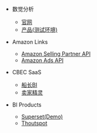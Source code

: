 <!-- _navbar.md -->

* 数觉分析
    * [官网](https://datawake.ai)
    * [产品(测试环境)](http://test.bi.datawake.cn/)

* Amazon Links
  * [Amazon Selling Partner API](https://developer-docs.amazon.com/sp-api)
  * [Amazon Ads API](https://advertising.amazon.com/API/docs/en-us/guides/onboarding/overview)

* CBEC SaaS
    * [船长BI](https://www.captainbi.com/)
    * [卖家精灵](https://www.sellersprite.com/cn/) 

* BI Products
    * [Superset(Demo)](https://superset.demo.community.intersystems.com/superset/dashboard/world_health/)
    * [Thoutspot](https://www.thoughtspot.com/)

